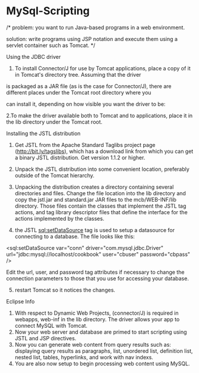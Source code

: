 # MySql-Scripting

/* problem: you want to run Java-based programs in a web environment.

solution: write programs using JSP notation and execute them using a servlet container such as Tomcat. */

Using the JDBC driver

1. To install Connector/J for use by Tomcat applications, place a copy of it in Tomcat's directory tree. Assuming that the driver

is packaged as a JAR file (as is the case for Connector/J), there are different places under the Tomcat root directory where you

can install it, depending on how visible you want the driver to be: 


2.To make the driver available both to Tomcat and to applications, place it in the lib directory under the Tomcat root.


Installing the JSTL distribution

1. Get JSTL from the Apache Standard Taglibs project page (http://bit.ly/tagslibs), which has a download link from which you can get a binary JSTL distribution.
Get version 1.1.2 or higher.

2. Unpack the JSTL distribution into some convenient location, preferably outside of the Tomcat hierarchy.

3. Unpacking the distribution creates a directory containing several directories and files. Change the file location into the lib directory 
and copy the jstl.jar and standard.jar JAR files to the mcb/WEB-INF/lib directory. Those files contain the classes that implement the JSTL tag actions,
and tag library descriptor files that define the interface for the actions implemented by the classes.

4. the JSTL <sql:setDataSource> tag is used to setup a datasource for connecting to a database. The file looks like this:

<sql:setDataSource
var="conn"
driver="com.mysql.jdbc.Driver"
url="jdbc:mysql://localhost/cookbook"
user="cbuser"
password="cbpass"
/>

Edit the url, user, and password tag attributes if necessary to change the connection parameters to those that you use for 
accessing your database. 

5. restart Tomcat so it notices the changes.


Eclipse Info

1. With respect to Dynamic Web Projects, (connector/J) is required in webapps, web-inf in the lib directory. The driver allows your app to connect MySQL with Tomcat.
2. Now your web server and database are primed to start scripting using JSTL and JSP directives.
3. Now you can generate web content from query results such as: displaying query results as paragraphs, list, unordered list, definition list, nested list, tables, hyperlinks, and work with nav indexs.
4. You are also now setup to begin processing web content using MySQL.

